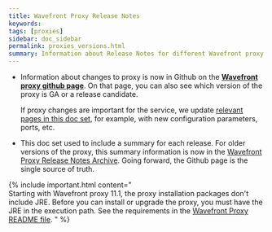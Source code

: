```yaml
---
title: Wavefront Proxy Release Notes
keywords:
tags: [proxies]
sidebar: doc_sidebar
permalink: proxies_versions.html
summary: Information about Release Notes for different Wavefront proxy versions.
---
```

* Information about changes to proxy is now in Github on the **[Wavefront proxy github page](https://github.com/wavefrontHQ/java/releases)**. On that page, you can also see which version of the proxy is GA or a release candidate.

  If proxy changes are important for the service, we update [relevant pages in this doc set](proxies.html), for example, with new configuration parameters, ports, etc.
* This doc set used to include a summary for each release. For older versions of the proxy, this summary information is now in the [Wavefront Proxy Release Notes Archive](proxies_versions_archived.html). Going forward, the Github page is the single source of truth.

{% include important.html content="<br/>Starting with Wavefront proxy 11.1, the proxy installation packages don't include JRE. Before you can install or upgrade the proxy, you must have the JRE in the execution path. See the requirements in the [Wavefront Proxy README file](https://github.com/wavefrontHQ/wavefront-proxy#requirements). " %}
